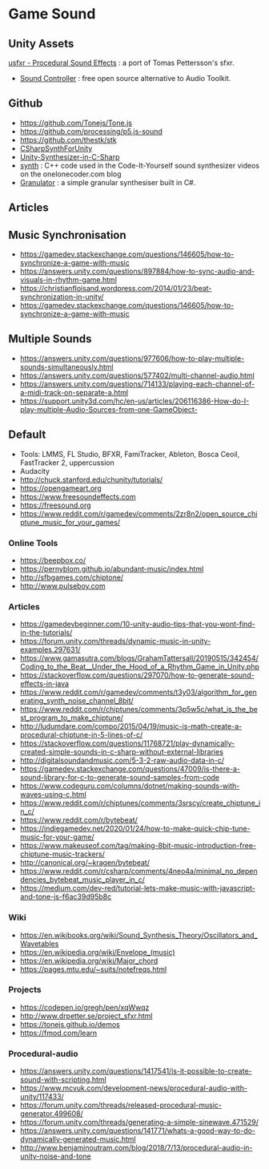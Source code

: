 # Game Sound

## Unity Assets
[usfxr - Procedural Sound Effects](https://assetstore.unity.com/packages/tools/audio/usfxr-procedural-sound-effects-18619)
: a port of Tomas Pettersson's sfxr.
* [Sound Controller](https://assetstore.unity.com/packages/tools/audio/sound-controller-99032)
: free open source alternative to Audio Toolkit.

## Github
* https://github.com/Tonejs/Tone.js
* https://github.com/processing/p5.js-sound
* https://github.com/thestk/stk
* [CSharpSynthForUnity](https://github.com/kewlniss/CSharpSynthForUnity)
* [Unity-Synthesizer-in-C-Sharp](https://github.com/JZito/Unity-Synthesizer-in-C-Sharp)
* [synth](https://github.com/OneLoneCoder/synth)
: C++ code used in the Code-It-Yourself sound synthesizer videos on the onelonecoder.com blog
* [Granulator](https://github.com/emmmmmmm/Granulator)
: a simple granular synthesiser built in C#.

<!-- ## Video -->


## Articles

## Music Synchronisation
* https://gamedev.stackexchange.com/questions/146605/how-to-synchronize-a-game-with-music
* https://answers.unity.com/questions/897884/how-to-sync-audio-and-visuals-in-rhythm-game.html
* https://christianfloisand.wordpress.com/2014/01/23/beat-synchronization-in-unity/
* https://gamedev.stackexchange.com/questions/146605/how-to-synchronize-a-game-with-music

## Multiple Sounds
* https://answers.unity.com/questions/977606/how-to-play-multiple-sounds-simultaneously.html
* https://answers.unity.com/questions/577402/multi-channel-audio.html
* https://answers.unity.com/questions/714133/playing-each-channel-of-a-midi-track-on-separate-a.html
* https://support.unity3d.com/hc/en-us/articles/206116386-How-do-I-play-multiple-Audio-Sources-from-one-GameObject-

## Default

* Tools: LMMS, FL Studio, BFXR, FamiTracker, Ableton, Bosca Ceoil, FastTracker 2, uppercussion
* Audacity
* http://chuck.stanford.edu/chunity/tutorials/
* https://opengameart.org
* https://www.freesoundeffects.com
* https://freesound.org
* https://www.reddit.com/r/gamedev/comments/2zr8n2/open_source_chiptune_music_for_your_games/

### Online Tools
* https://beepbox.co/
* https://pernyblom.github.io/abundant-music/index.html
* http://sfbgames.com/chiptone/
* http://www.pulseboy.com

### Articles
* https://gamedevbeginner.com/10-unity-audio-tips-that-you-wont-find-in-the-tutorials/
* https://forum.unity.com/threads/dynamic-music-in-unity-examples.297631/
* https://www.gamasutra.com/blogs/GrahamTattersall/20190515/342454/Coding_to_the_Beat__Under_the_Hood_of_a_Rhythm_Game_in_Unity.php
* https://stackoverflow.com/questions/297070/how-to-generate-sound-effects-in-java
* https://www.reddit.com/r/gamedev/comments/t3y03/algorithm_for_generating_synth_noise_channel_8bit/
* https://www.reddit.com/r/chiptunes/comments/3p5w5c/what_is_the_best_program_to_make_chiptune/
* http://ludumdare.com/compo/2015/04/19/music-is-math-create-a-procedural-chiptune-in-5-lines-of-c/
* https://stackoverflow.com/questions/11768721/play-dynamically-created-simple-sounds-in-c-sharp-without-external-libraries
* http://digitalsoundandmusic.com/5-3-2-raw-audio-data-in-c/
* https://gamedev.stackexchange.com/questions/47009/is-there-a-sound-library-for-c-to-generate-sound-samples-from-code
* https://www.codeguru.com/columns/dotnet/making-sounds-with-waves-using-c.html
* https://www.reddit.com/r/chiptunes/comments/3srscy/create_chiptune_in_c/
* https://www.reddit.com/r/bytebeat/
* https://indiegamedev.net/2020/01/24/how-to-make-quick-chip-tune-music-for-your-game/
* https://www.makeuseof.com/tag/making-8bit-music-introduction-free-chiptune-music-trackers/
* http://canonical.org/~kragen/bytebeat/
* https://www.reddit.com/r/csharp/comments/4neo4a/minimal_no_dependencies_bytebeat_music_player_in_c/
* https://medium.com/dev-red/tutorial-lets-make-music-with-javascript-and-tone-js-f6ac39d95b8c

### Wiki
* https://en.wikibooks.org/wiki/Sound_Synthesis_Theory/Oscillators_and_Wavetables
* https://en.wikipedia.org/wiki/Envelope_(music)
* https://en.wikipedia.org/wiki/Major_chord
* https://pages.mtu.edu/~suits/notefreqs.html

### Projects
* https://codepen.io/gregh/pen/xqWwqz
* http://www.drpetter.se/project_sfxr.html
* https://tonejs.github.io/demos
* https://fmod.com/learn

### Procedural-audio
* https://answers.unity.com/questions/1417541/is-it-possible-to-create-sound-with-scripting.html
* https://www.mcvuk.com/development-news/procedural-audio-with-unity/117433/
* https://forum.unity.com/threads/released-procedural-music-generator.499608/
* https://forum.unity.com/threads/generating-a-simple-sinewave.471529/
* https://answers.unity.com/questions/141771/whats-a-good-way-to-do-dynamically-generated-music.html
* http://www.benjaminoutram.com/blog/2018/7/13/procedural-audio-in-unity-noise-and-tone
